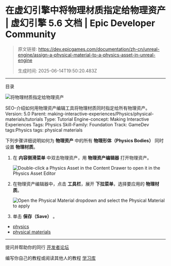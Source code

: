 # 在虚幻引擎中将物理材质指定给物理资产 | 虚幻引擎 5.6 文档 | Epic Developer Community

> 原文链接: https://dev.epicgames.com/documentation/zh-cn/unreal-engine/assign-a-physical-material-to-a-physics-asset-in-unreal-engine
> 
> 生成时间: 2025-06-14T19:50:20.483Z

---

目录

![将物理材质指定给物理资产](https://dev.epicgames.com/community/api/documentation/image/ddf18a70-a09c-43b2-99df-e6aa1a6f10b6?resizing_type=fill&width=1920&height=335)

SEO-介绍如何用物理资产编辑工具将物理材质同时指定给所有物理资产。 Version: 5.0 Parent: making-interactive-experiences/Physics/physical-materials/tutorials Type: Tutorial Engine-concept: Making Interactive Experiences Tags: Physics Skill-Family: Foundation Track: GameDev tags:Physics tags: physical materials

下列步骤详细说明如何为 **物理资产** 中的所有 **物理形体（Physics Bodies）** 同时设置 **物理材质**。

1.  在 **内容侧滑菜单** 中双击物理资产，用 **物理资产编辑器** 打开物理资产。
    
    ![Double-click a Physics Asset in the Content Drawer to open it in the Physics Asset Editor](https://d1iv7db44yhgxn.cloudfront.net/documentation/images/8f2c4a54-5f87-4506-b769-a3c034e80129/physics-asset-1.png)
2.  在物理资产编辑器中，点击 **工具栏**，展开 **下拉菜单**，选择要应用的 **物理材质**。
    
    ![Open the Physical Material dropdown and select the Physical Material to apply](https://d1iv7db44yhgxn.cloudfront.net/documentation/images/4ac30b57-5e75-40eb-9271-eb669a1599b2/physics-asset-2.png)
3.  单击 **保存（Save）** 。
    

-   [physics](https://dev.epicgames.com/community/search?query=physics)
-   [physical materials](https://dev.epicgames.com/community/search?query=physical%20materials)

* * *

提问并帮助你的同行 [开发者论坛](https://forums.unrealengine.com/categories?tag=unreal-engine)

编写你自己的教程或阅读其他人的教程 [学习库](https://dev.epicgames.com/community/unreal-engine/learning)